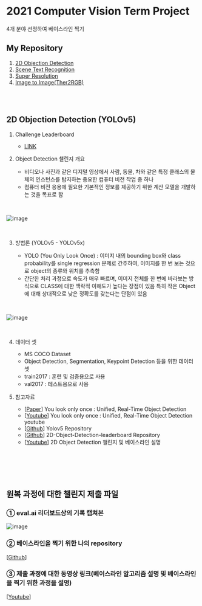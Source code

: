 # 2021 Computer Vision Term Project
4개 분야 선정하여 베이스라인 찍기
## My Repository
1. [2D Objection Detection](https://github.com/JYEDU/CV_YOLOv5)
2. [Scene Text Recognition](https://github.com/JYEDU/CV_Scene_Text_Recognition)
3. [Super Resolution](https://github.com/JYEDU/CV_Super_Resolution)
4. [Image to Image(Ther2RGB)](https://github.com/JYEDU/CV_Image-To-Image)

<br/><br/>
## 2D Objection Detection (YOLOv5)

1. Challenge Leaderboard

    - [LINK](http://203.250.148.129:3088/web/challenges/challenge-page/24/overview)
    
    
    
    
2. Object Detection 챌린지 개요

    - 비디오나 사진과 같은 디지털 영상에서 사람, 동물, 차와 같은 특정 클래스의 물체의 인스턴스를 탐지하는 중요한 컴퓨터 비전 작업 중 하나
    - 컴퓨터 비전 응용에 필요한 기본적인 정보를 제공하기 위한 계산 모델을 개발하는 것을 목표로 함

<br/>

![image](https://user-images.githubusercontent.com/87462769/143814263-9b1eca09-b181-4097-8901-208e637d558e.png)

<br/>

3. 방법론 (YOLOv5 - YOLOv5x)

    - YOLO (You Only Look Once) : 이미지 내의 bounding box와 class probability를 single regression 문제로 간주하여, 이미지를 한 번 보는 것으로 object의 종류와 위치를 추측함
    - 간단한 처리 과정으로 속도가 매우 빠르며, 이미지 전체를 한 번에 바라보는 방식으로 CLASS에 대한 맥락적 이해도가 높다는 장점이 있음
특히 작은 Object에 대해 상대적으로 낮은 정확도를 갖는다는 단점이 있음

<br/>

![image](https://user-images.githubusercontent.com/87462769/143814369-17b867c2-b198-4bc7-93c2-4369b7ccfc8a.png)

<br/>

4. 데이터 셋

    - MS COCO Dataset
    - Object Detection, Segmentation, Keypoint Detection 등을 위한 데이터 셋
    - train2017 : 훈련 및 검증용으로 사용
    - val2017 : 테스트용으로 사용


5. 참고자료

    - [[Paper](https://pjreddie.com/media/files/papers/yolo_1.pdf)] You look only once : Unified, Real-Time Object Detection
    - [[Youtube](https://www.youtube.com/watch?v=NM6lrxy0bxs)] You look only once : Unified, Real-Time Object Detection youtube
    - [[Github](https://github.com/ultralytics/yolov5)] Yolov5 Repository
    - [[Github](https://github.com/trancis31444/2D-Object-Detection-leaderboard)] 2D-Object-Detection-leaderboard Repository
    - [[Youtube](https://www.youtube.com/watch?v=V1lnjEATIlU)] 2D Object Detection 챌린지 및 베이스라인 설명

<br/><br/><br/><br/>
 
## 원복 과정에 대한 챌린지 제출 파일
### ① eval.ai 리더보드상의 기록 캡쳐본
![image](https://user-images.githubusercontent.com/87462769/143816383-1a64eaa4-4ff7-4034-8b04-42c17a9c0c44.png)
### ② 베이스라인을 찍기 위한 나의 repository
[[Github](https://github.com/JYEDU/CV_YOLOv5)]
### ③ 제출 과정에 대한 동영상 링크(베이스라인 알고리즘 설명 및 베이스라인을 찍기 위한 과정을 설명)
[[Youtube](https://youtu.be/o_K5NsPXwTU)]
